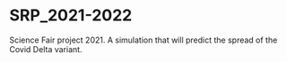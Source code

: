 # SRP_2021-2022
Science Fair project 2021. A simulation that will predict the spread of the Covid Delta variant.
